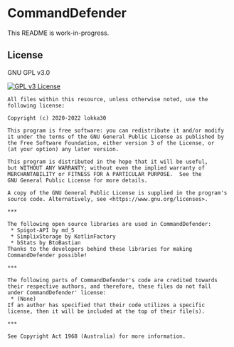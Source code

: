 # CommandDefender

This README is work-in-progress.

## License

GNU GPL v3.0

<a href="https://www.gnu.org/licenses/gpl-3.0.en.html">
  <img src="https://www.gnu.org/graphics/gplv3-or-later.png" alt="GPL v3 License"/>
</a>

    All files within this resource, unless otherwise noted, use the
    following license:

    Copyright (c) 2020-2022 lokka30

    This program is free software: you can redistribute it and/or modify
    it under the terms of the GNU General Public License as published by
    the Free Software Foundation, either version 3 of the License, or
    (at your option) any later version.

    This program is distributed in the hope that it will be useful,
    but WITHOUT ANY WARRANTY; without even the implied warranty of
    MERCHANTABILITY or FITNESS FOR A PARTICULAR PURPOSE.  See the
    GNU General Public License for more details.

    A copy of the GNU General Public License is supplied in the program's
    source code. Alternatively, see <https://www.gnu.org/licenses>.

    ***

    The following open source libraries are used in CommandDefender:
     * Spigot-API by md_5
     * SimplixStorage by KotlinFactory
     * bStats by BtoBastian
    Thanks to the developers behind these libraries for making
    CommandDefender possible!

    ***

    The following parts of CommandDefender's code are credited towards
    their respective authors, and therefore, these files do not fall
    under CommandDefender' license:
     * (None)
    If an author has specified that their code utilizes a specific
    license, then it will be included at the top of their file(s).

    ***

    See Copyright Act 1968 (Australia) for more information.